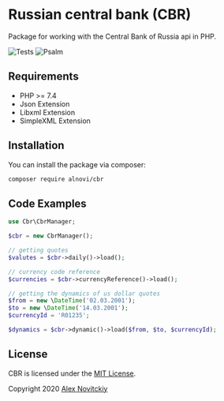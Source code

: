 # Russian central bank (CBR)

Package for working with the Central Bank of Russia api in PHP.

![Tests](https://github.com/alnovi/cbr/workflows/Tests/badge.svg)
![Psalm](https://github.com/alnovi/cbr/workflows/Psalm/badge.svg)

## Requirements

- PHP >= 7.4
- Json Extension
- Libxml Extension
- SimpleXML Extension

## Installation

You can install the package via composer:

```bash
composer require alnovi/cbr
```

## Code Examples

```php
use Cbr\CbrManager;

$cbr = new CbrManager();

// getting quotes
$valutes = $cbr->daily()->load();

// currency code reference
$currencies = $cbr->currencyReference()->load();

// getting the dynamics of us dollar quotes
$from = new \DateTime('02.03.2001');
$to = new \DateTime('14.03.2001');
$currencyId = 'R01235';

$dynamics = $cbr->dynamic()->load($from, $to, $currencyId);
```

## License

CBR is licensed under the [MIT License](http://opensource.org/licenses/MIT).

Copyright 2020 [Alex Novitckiy](https://github.com/alnovi)